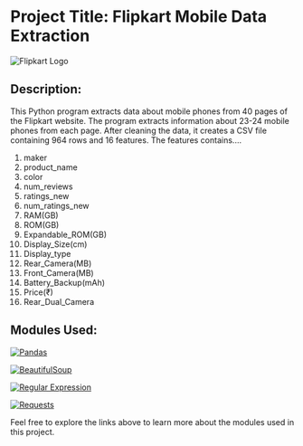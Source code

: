 # Project Title: Flipkart Mobile Data Extraction

![Flipkart Logo](https://github.com/varshil009/Mobiles-on-flipkart/assets/118505855/82a642f7-4d3f-423c-b373-d23fd85fa1fb)

## Description:
This Python program extracts data about mobile phones from 40 pages of the Flipkart website.  The program extracts information about 23-24 mobile phones from each page. After cleaning the data, it creates a CSV file containing 964 rows and 16 features. The features contains.... <br>

1. maker
2. product_name
3. color
4. num_reviews
5. ratings_new
6. num_ratings_new
7. RAM(GB)
8. ROM(GB)
9. Expandable_ROM(GB)
10. Display_Size(cm)
11. Display_type
12. Rear_Camera(MB)
13. Front_Camera(MB)
14. Battery_Backup(mAh)
15. Price(₹)
16. Rear_Dual_Camera

## Modules Used:

[![Pandas](https://img.shields.io/badge/Pandas-Data%20Analysis-blue)](https://pandas.pydata.org/)

[![BeautifulSoup](https://img.shields.io/badge/BeautifulSoup-Web%20Scraping-green)](https://www.crummy.com/software/BeautifulSoup/)

[![Regular Expression](https://img.shields.io/badge/Regular%20Expression-Pattern%20Matching-red)](https://docs.python.org/3/library/re.html)

[![Requests](https://img.shields.io/badge/Requests-HTTP%20Library-blue)](https://requests.readthedocs.io/en/latest/)


Feel free to explore the links above to learn more about the modules used in this project.
